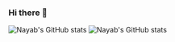 ### Hi there 👋

![Nayab's GitHub stats](https://github-readme-stats.vercel.app/api?username=NayabKhanvict&show_icons=true&theme=merko)
![Nayab's GitHub stats](https://github-readme-stats-nayab-beige.vercel.app/api?username=NayabKhanvict&show_icons=true&theme=merko)

<!--
**NayabKhanvict/NayabKhanvict** is a ✨ _special_ ✨ repository because its `README.md` (this file) appears on your GitHub profile.

Here are some ideas to get you started:

- 🔭 I’m currently working on ...
- 🌱 I’m currently learning ...
- 👯 I’m looking to collaborate on ...
- 🤔 I’m looking for help with ...
- 💬 Ask me about ...
- 📫 How to reach me: ...
- 😄 Pronouns: ...
- ⚡ Fun fact: ...
-->
